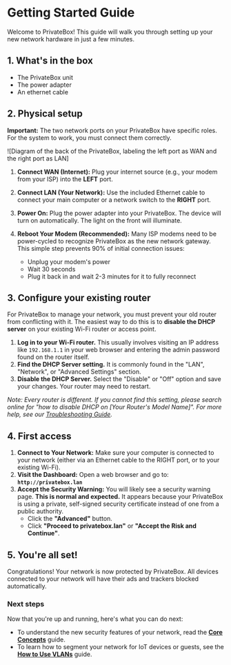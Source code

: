 # Getting Started Guide

Welcome to PrivateBox! This guide will walk you through setting up your new network hardware in just a few minutes.

## 1. What's in the box

*   The PrivateBox unit
*   The power adapter
*   An ethernet cable

## 2. Physical setup

**Important:** The two network ports on your PrivateBox have specific roles. For the system to work, you must connect them correctly.

![Diagram of the back of the PrivateBox, labeling the left port as WAN and the right port as LAN]

1.  **Connect WAN (Internet):** Plug your internet source (e.g., your modem from your ISP) into the **LEFT** port.

2.  **Connect LAN (Your Network):** Use the included Ethernet cable to connect your main computer or a network switch to the **RIGHT** port.

3.  **Power On:** Plug the power adapter into your PrivateBox. The device will turn on automatically. The light on the front will illuminate.

4.  **Reboot Your Modem (Recommended):** Many ISP modems need to be power-cycled to recognize PrivateBox as the new network gateway. This simple step prevents 90% of initial connection issues:
    - Unplug your modem's power
    - Wait 30 seconds
    - Plug it back in and wait 2-3 minutes for it to fully reconnect

## 3. Configure your existing router

For PrivateBox to manage your network, you must prevent your old router from conflicting with it. The easiest way to do this is to **disable the DHCP server** on your existing Wi-Fi router or access point.

1.  **Log in to your Wi-Fi router.** This usually involves visiting an IP address like `192.168.1.1` in your web browser and entering the admin password found on the router itself.
2.  **Find the DHCP Server setting.** It is commonly found in the "LAN", "Network", or "Advanced Settings" section.
3.  **Disable the DHCP Server.** Select the "Disable" or "Off" option and save your changes. Your router may need to restart.

*Note: Every router is different. If you cannot find this setting, please search online for "how to disable DHCP on [Your Router's Model Name]". For more help, see our [Troubleshooting Guide](troubleshooting-guide.md).*

## 4. First access

1.  **Connect to Your Network:** Make sure your computer is connected to your network (either via an Ethernet cable to the RIGHT port, or to your existing Wi-Fi).
2.  **Visit the Dashboard:** Open a web browser and go to: **`http://privatebox.lan`**
3.  **Accept the Security Warning:** You will likely see a security warning page. **This is normal and expected.** It appears because your PrivateBox is using a private, self-signed security certificate instead of one from a public authority.
    *   Click the **"Advanced"** button.
    *   Click **"Proceed to privatebox.lan"** or **"Accept the Risk and Continue"**.

## 5. You're all set!

Congratulations! Your network is now protected by PrivateBox. All devices connected to your network will have their ads and trackers blocked automatically.

### Next steps

Now that you're up and running, here's what you can do next:

*   To understand the new security features of your network, read the **[Core Concepts](core-concepts.md)** guide.
*   To learn how to segment your network for IoT devices or guests, see the **[How to Use VLANs](advanced/how-to-use-vlans.md)** guide.
